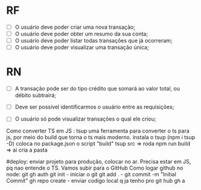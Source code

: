 # RF

- [ ] O usuário deve poder criar uma nova transação;
- [ ] O usuário deve poder obter um resumo da sua conta;
- [ ] O usuário deve poder listar todas transações que já ocorreram;
- [ ] O usuário deve poder visualizar uma transação única;

# RN

- [ ] A transação pode ser do tipo crédito que somará ao valor total, ou débito subtrairá;
- [ ] Deve ser possível identificarmos o usuário entre as requisições;
- [ ] O usuário só pode visualizar transações o qual ele criou;


Como converter TS em JS :
tsup uma ferramenta para converter o ts para js, por meio do build que torna o ts mais moderno.
instala o tsup (npm i tsup -D)
coloca no package.json o script "build" tsup src => roda npm run build => ai cria a pasta


#deploy: enviar projeto para produção, colocar no ar. Precisa estar em JS, pq nao entende o TS.
Vamos subir para o GitHub 
Como logar github no node:
git gh auth
git init - iniciar o git
git add . - 
git commit -m "Initial Commit"
gh repo create - enviar codigo local q ja tenho pro git hub
gh a



